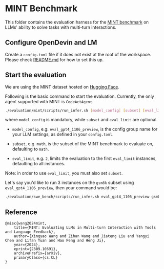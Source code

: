 # MINT Benchmark

This folder contains the evaluation harness for the [MINT benchmark](https://arxiv.org/abs/2309.10691) on LLMs' ability to solve tasks with multi-turn interactions.

## Configure OpenDevin and LM

Create a `config.toml` file if it does not exist at the root of the workspace. Please check [README.md](../../README.md) for how to set this up.

## Start the evaluation

We are using the MINT dataset hosted on [Hugging Face](https://huggingface.co/datasets/ryanhoangt/xingyaoww-mint-bench).

Following is the basic command to start the evaluation. Currently, the only agent supported with MINT is `CodeActAgent`.

```bash
./evaluation/mint/scripts/run_infer.sh [model_config] [subset] [eval_limit]
```

where `model_config` is mandatory, while `subset` and `eval_limit` are optional.

- `model_config`, e.g. `eval_gpt4_1106_preview`, is the config group name for your LLM settings, as defined in your `config.toml`.

- `subset`, e.g. `math`, is the subset of the MINT benchmark to evaluate on, defaulting to `math`.

- `eval_limit`, e.g. `2`, limits the evaluation to the first `eval_limit` instances, defaulting to all instances.

Note: in order to use `eval_limit`, you must also set `subset`.

Let's say you'd like to run 3 instances on the `gsm8k` subset using `eval_gpt4_1106_preview`,
then your command would be:

```bash
./evaluation/swe_bench/scripts/run_infer.sh eval_gpt4_1106_preview gsm8k 3
```
## Reference
```
@misc{wang2024mint,
    title={MINT: Evaluating LLMs in Multi-turn Interaction with Tools and Language Feedback},
    author={Xingyao Wang and Zihan Wang and Jiateng Liu and Yangyi Chen and Lifan Yuan and Hao Peng and Heng Ji},
    year={2024},
    eprint={2309.10691},
    archivePrefix={arXiv},
    primaryClass={cs.CL}
}
```
